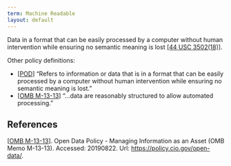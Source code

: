 ```yaml
---
term: Machine Readable
layout: default
---
```

Data in a format that can be easily processed by a computer without human intervention while ensuring no semantic meaning is lost [[44 USC 3502(18)]](https://uscode.house.gov/view.xhtml?req=granuleid:USC-prelim-title44-section3502&num=0&edition=prelim#substructure-location_18).

Other policy definitions:
  - [[POD]] “Refers to information or data that is in a format that can be easily processed by a computer without human intervention while ensuring no semantic meaning is lost.”
  - [[OMB M-13-13]] “…data are reasonably structured to allow automated processing.”


## References
[[OMB M-13-13]]. Open Data Policy - Managing Information as an Asset (OMB Memo M-13-13). Accessed: 20190822. Url: https://policy.cio.gov/open-data/.

[OMB M-13-13]: https://policy.cio.gov/open-data/
[POD]: https://project-open-data.cio.gov/glossary/#machine-readable-file
